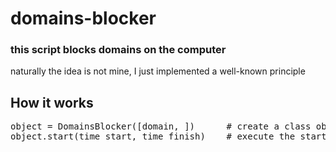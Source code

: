 # domains-blocker

### this script blocks domains on the computer

naturally the idea is not mine, I just implemented a well-known principle

## How it works

<pre>
object = DomainsBlocker([domain, ])      # create a class object, a list of domains as a parameter
object.start(time_start, time_finish)    # execute the start method with the time frame as a parameters
</pre>
